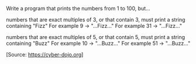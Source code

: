Write a program that prints the numbers from 1 to 100, but...

numbers that are exact multiples of 3, or that contain 3, must print a string containing "Fizz"
   For example 9 -> "...Fizz..."
   For example 31 -> "...Fizz..."

numbers that are exact multiples of 5, or that contain 5, must print a string containing "Buzz"
   For example 10 -> "...Buzz..."
   For example 51 -> "...Buzz..."
   
[Source: https://cyber-dojo.org]
